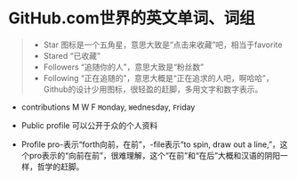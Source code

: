 # GitHub.com世界的英文单词、词组
> - Star 图标是一个五角星，意思大致是“点击来收藏”吧，相当于favorite  
> - Stared “已收藏”  
> - Followers “追随你的人”，意思大致是“粉丝数”  
> - Following “正在追随的”，意思大概是“正在追求的人吧，啊哈哈”，Github的设计少用图标，很轻盈的赶脚，多用文字和数字表示。  

- contributions M W F `M`onday, `W`ednesday, `F`riday  

- Public profile 可以公开于众的个人资料
- Profile pro-表示“forth向前，在前”，-file表示“to spin, draw out a line,”，这个pro表示的“向前在前”，很难理解，这个“在前”和“在后”大概和汉语的阴阳一样，哲学的赶脚。
